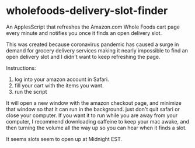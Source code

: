 # wholefoods-delivery-slot-finder
An ApplesScript that refreshes the Amazon.com Whole Foods cart page every minute and notifies you once it finds an open delivery slot.

This was created because coronavirus pandemic has caused a surge in demand for grocery delivery services making it nearly impossible to find an open delivery slot and I didn't want to keep refreshing the page.

Instructions:
1. log into your amazon account in Safari.
2. fill your cart with the items you want.
3. run the script

It will open a new window with the amazon checkout page, and minimize that window so that it can run in the background. just don't quit safari or close your computer.
If you want it to run while you are away from your computer, I recommend downloading caffeine to keep your mac awake, and then turning the volume all the way up so you can hear when it finds a slot.

It seems slots seem to open up at Midnight EST.
